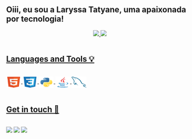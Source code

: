 ## Oiii, eu sou a Laryssa Tatyane, uma apaixonada por tecnologia!

<div align="center">
  <a href="https://github.com/Brunalu28">
  <img height="150em" src="https://github-readme-stats.vercel.app/api?username=laryssatatyane&theme=swift&show_icons=true"/>
  <img height="150em" src="https://github-readme-stats.vercel.app/api/top-langs/?username=laryssatatyane&layout=compact&langs_count=7&theme=swift"/>
</div>

<br>
<h2 align="auto"> Languages and Tools 💡 </h2>

<div style="display: inline_block"><br>
  <img align="center" alt="Rafa-HTML" height="30" width="40" src="https://raw.githubusercontent.com/devicons/devicon/master/icons/html5/html5-original.svg">
  <img align="center" alt="Rafa-CSS" height="30" width="40" src="https://raw.githubusercontent.com/devicons/devicon/master/icons/css3/css3-original.svg">
  <img align="center" alt="Rafa-Python" height="30" width="40" src="https://raw.githubusercontent.com/devicons/devicon/master/icons/python/python-original.svg">
  <img align="center" alt="Rafa-Csharp" height="30" width="40" src="https://raw.githubusercontent.com/devicons/devicon/master/icons/java/java-original.svg">
  <img align="center" alt="Rafa-Csharp" height="30" width="40" src="https://raw.githubusercontent.com/devicons/devicon/master/icons/mysql/mysql-original.svg">
</div>

<br>
<h2 align="auto"> Get in touch 📲 </h2>
<br>

<div>
  <a href="https://instagram.com/laryssatatyane" target="_blank"><img src="https://img.shields.io/badge/-Instagram-%23E4405F?style=for-the-badge&logo=instagram&logoColor=white" target="_blank"></a>
  <a href = "mailto:laryssatatyanefarias@gmail.com"><img src="https://img.shields.io/badge/-Gmail-%23333?style=for-the-badge&logo=gmail&logoColor=white" target="_blank"></a>
  <a href="https://www.linkedin.com/in/laryssatatyane" target="_blank"><img src="https://img.shields.io/badge/-LinkedIn-%230077B5?style=for-the-badge&logo=linkedin&logoColor=white" target="_blank"></a> 
  
</div>
